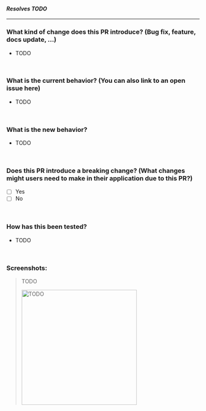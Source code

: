 #### _Resolves TODO_

---

### What kind of change does this PR introduce? (Bug fix, feature, docs update, ...)

- TODO

<br/>

### What is the current behavior? (You can also link to an open issue here)

- TODO

<br/>

### What is the new behavior?

- TODO

<br/>

### Does this PR introduce a breaking change? (What changes might users need to make in their application due to this PR?)

- [ ] Yes
- [ ] No

<br/>

### How has this been tested?

- TODO

<br/>

### Screenshots:

> TODO
>
> <img  alt="TODO" width="300" src="https://fakeimg.pl/300x200/33d9b2/f7f1e3?text=Screenshot" />
